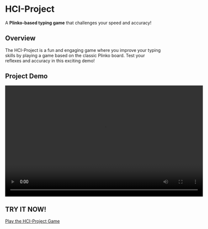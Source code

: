 # HCI-Project

A **Plinko-based typing game** that challenges your speed and accuracy!

## Overview

The HCI-Project is a fun and engaging game where you improve your typing skills by playing a game based on the classic Plinko board. Test your reflexes and accuracy in this exciting demo!

## Project Demo

<video src="demo.mov" width="640" height="360" controls>
</video>

## TRY IT NOW!

[Play the HCI-Project Game](https://luketerry0.github.io/hci-project/)

